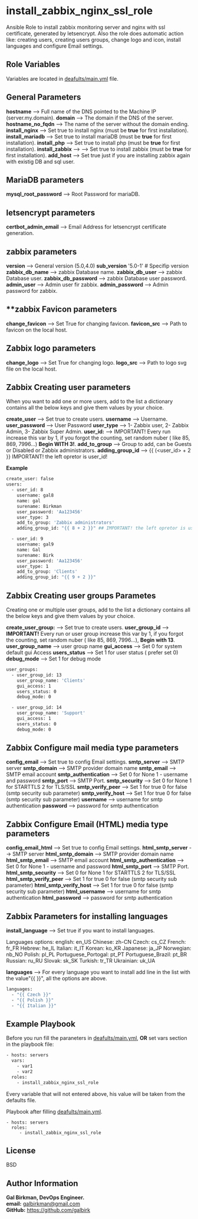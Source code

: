 install_zabbix_nginx_ssl_role
=========

Ansible Role to install zabbix monitoring server and nginx with ssl certificate, generated by letsencrypt.
Also the role does automatic action like: creating users, creating users groups, change logo and icon, install languages and configure Email settings.

Role Variables
--------------
Variables are located in [deafults/main.yml](defaults/main.yml) file.

**General Parameters**
---------------------

**hostname** --> Full name of the DNS pointed to the Machine IP (server.my.domain).
**domain** --> The domain if the DNS of the server.
**hostname_no_fqdn** --> The name of the server without the domain ending.
**install_nginx** --> Set true to install nginx (must be **true** for first installation).
**install_mariadb** --> Set true to install mariaDB (must be **true** for first installation).
**install_php** --> Set true to install php (must be **true** for first installation).
**install_zabbix** --> --> Set true to install zabbix (must be **true** for first installation).
**add_host** --> Set true just if you are installing zabbix again with existig DB and sql user.

**MariaDB parameters**
---------------------
**mysql_root_password** --> Root Password for mariaDB.


**letsencrypt parameters**
---------------------
**certbot_admin_email** --> Email Address for letsencrypt certificate generation.

**zabbix parameters**
---------------------
**version** --> General version (5.0,4.0)
**sub_version** '5.0-1' # Specifip version
**zabbix_db_name** --> zabbix Database name.
**zabbix_db_user** --> zabbix Database user.
**zabbix_db_password** --> zabbix Database user password.
**admin_user** --> Admin user fir zabbix.
**admin_password** --> Admin password for zabbix.

**zabbix Favicon parameters
--------------------------

**change_favicon** --> Set True for changing favicon.
**favicon_src** --> Path to favicon on the local host.

**Zabbix logo parameters**
--------------------------

**change_logo** --> Set True for changing logo.
**logo_src** --> Path to logo svg file on the local host.

**Zabbix Creating user parameters**
-----------------------------------
When you want to add one or more users, add to the list a dictionary contains all the below keys and give them values by your choice.

**create_user** --> Set true to create users.
**username** --> Username.
**user_password** --> User Password
**user_type** --> 1- Zabbix user, 2- Zabbix Admin, 3- Zabbix Super Admin.
**user_id:** --> IMPORTANT! Every run increase this var by 1, if you forgot the counting, set random nuber ( like 85, 869, 7996...) **Begin WITH 3!**.
**add_to_group** --> Group to add, can be Guests or Disabled or Zabbix administrators.
**adding_group_id** --> {{ (<user_id> + 2 }} IMPORTANT! the left opretor is user_id!

**Example**

```bash
create_user: false
users:
  - user_id: 8
    username: gal8 
    name: gal
    surename: Birkman
    user_password: 'Aa123456' 
    user_type: 3  
    add_to_group: 'Zabbix administrators'
    adding_group_id: "{{ 8 + 2 }}" ## IMPORTANT! the left opretor is user_id!

  - user_id: 9
    username: gal9
    name: Gal
    surename: Birk
    user_password: 'Aa123456'
    user_type: 1
    add_to_group: 'Clients'
    adding_group_id: "{{ 9 + 2 }}"
```

**Zabbix Creating user groups Parametes**
-----------------------------------------
Creating one or multiple user groups, add to the list a dictionary contains all the below keys and give them values by your choice.

**create_user_group:** --> Set true to create users.
**user_group_id** --> **IMPORTANT!** Every run or user group increase this var by 1, if you forgot the counting, set random nuber ( like 85, 869, 7996...), **Begin with 13**.
**user_group_name** --> user group name
**gui_access** --> Set 0 for system default gui Access
**users_status** --> Set 1 for user status ( prefer set 0)
**debug_mode** --> Set 1 for debug mode

```bash
user_groups:
  - user_group_id: 13
    user_group_name: 'Clients'
    gui_access: 1
    users_status: 0
    debug_mode: 0

  - user_group_id: 14
    user_group_name: 'Support'
    gui_access: 1
    users_status: 0
    debug_mode: 0
 ```
 
 **Zabbix Configure mail media type parameters**
 ----------------------------------------------
 
**config_email** --> Set true to config Email settings.
**smtp_server** --> SMTP server
**smtp_domain** --> SMTP provider domain name
**smtp_email** --> SMTP email account
**smtp_authentication** --> Set 0 for None 1 - username and password
**smtp_port** --> SMTP Port.
**smtp_security** --> Set 0 for None 1 for STARTTLS 2 for TLS/SSL
**smtp_verify_peer** --> Set 1 for true 0 for false (smtp security sub parameter)
**smtp_verify_host** --> Set 1 for true 0 for false (smtp security sub parameter)
**username** --> username for smtp authentication
**password** --> password for smtp authentication

**Zabbix Configure Email (HTML) media type parameters**
-------------------------------------------------------

**config_email_html** --> Set true to config Email settings.
**html_smtp_server** --> SMTP server
**html_smtp_domain** --> SMTP provider domain name
**html_smtp_email** --> SMTP email account
**html_smtp_authentication** --> Set 0 for None 1 - username and password
**html_smtp_port** --> SMTP Port.
**html_smtp_security** --> Set 0 for None 1 for STARTTLS 2 for TLS/SSL
**html_smtp_verify_peer** --> Set 1 for true 0 for false (smtp security sub parameter)
**html_smtp_verify_host** --> Set 1 for true 0 for false (smtp security sub parameter)
**html_username** --> username for smtp authentication
**html_password** --> password for smtp authentication


**Zabbix Parameters for installing languages**
----------------------------------------------

**install_language** --> Set true if you want to install languages.

Languages options:
english: en_US
Chinese: zh-CN
Czech: cs_CZ
French: fr_FR
Hebrew: he_IL
Italian: it_IT
Korean: ko_KR
Japanese: ja_JP
Norwegian: nb_NO
Polish: pl_PL
Portuguese_Portogal: pt_PT
Portuguese_Brazil: pt_BR
Russian: ru_RU
Slovak: sk_SK
Turkish: tr_TR
Ukrainian: uk_UA

**languages** --> For every language you want to install add line in the list with the value"{{ <language name> }}", all the options are above.
  
```bash
languages:
  - "{{ Czech }}"
  - "{{ Polish }}"
  - "{{ Italian }}"
```

Example Playbook
----------------
Before you run fill the paraneters in [deafults/main.yml](defaults/main.yml), <b>OR</b> set vars section in the playbook file:

```bash
- hosts: servers
  vars:
    - var1
    - var2
  roles:
    - install_zabbix_nginx_ssl_role
```
Every variable that will not entered above, his value will be taken from the defaults file.

Playbook after filling [deafults/main.yml](defaults/main.yml).

    - hosts: servers
      roles:
         - install_zabbix_nginx_ssl_role

License
-------

BSD

Author Information
------------------

<b>Gal Birkman, DevOps Engineer.</b><br>
<b>email:</b> galbirkman@gmail.com<br>
<b>GitHub:</b> https://github.com/galbirk
